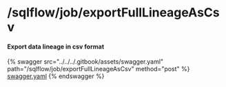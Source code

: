 # /sqlflow/job/exportFullLineageAsCsv

#### Export data lineage in csv format

{% swagger src="../../../.gitbook/assets/swagger.yaml" path="/sqlflow/job/exportFullLineageAsCsv" method="post" %}
[swagger.yaml](../../../.gitbook/assets/swagger.yaml)
{% endswagger %}
